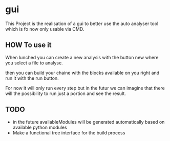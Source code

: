 # gui

This Project is the realisation of a gui to better use the auto analyser tool which is fo now only usable via CMD.


## HOW To use it

When lunched you can create a new analysis with the button new where you select a file to analyse.

then you can build your chaine with the blocks available on you right and run it with the run button.


For now it will only run every step but in the futur we can imagine that there will the possibility to run just a portion and see the result.


## TODO

- in the future availableModules will be generated automatically based on available python modules
- Make a functional tree interface for the build process

